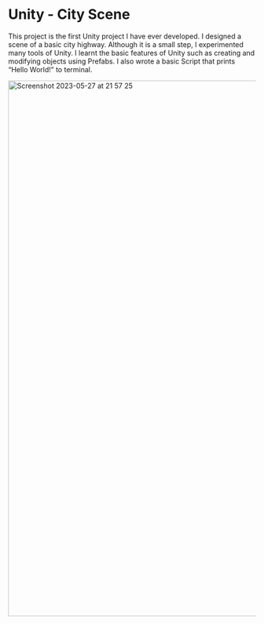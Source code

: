 # Unity - City Scene

This project is the first Unity project I have ever developed. I designed a scene of a basic city highway. Although it is a small step, I experimented many tools of Unity. I learnt the basic features of Unity such as creating and modifying objects using Prefabs. I also wrote a basic Script that prints “Hello World!” to terminal.

<img width="1092" alt="Screenshot 2023-05-27 at 21 57 25" src="https://github.com/faikxsahin/unity-city-scene/assets/116440356/39e4a6ce-ad79-442b-bdc5-351460731ba2">
